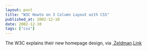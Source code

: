 ```yaml
---
layout: post
title: "W3C Howto on 3 Column Layout with CSS"
published_at: 2002-12-10
date: 2002-12-10
tags: ["css"]
---
```


The W3C explains their new homepage design, via ,[Zeldman](http://www.zeldman.com/daily/1202a.shtml#clench).[Link](http://www.w3.org/2002/11/homepage)  